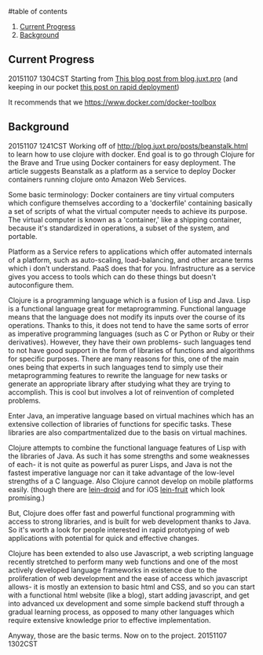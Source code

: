 #table of contents
1. [Current Progress](#current-progress)
2. [Background](#background)

## Current Progress
20151107 1304CST
Starting from [This blog post from blog.juxt.pro](http://blog.juxt.pro/posts/beanstalk.html) (and keeping in our pocket [this post on rapid deployment](https://blog.giantswarm.io/deploy-clojure-application-in-1-minute/))

It recommends that we 
https://www.docker.com/docker-toolbox



## Background
20151107 1241CST
Working off of http://blog.juxt.pro/posts/beanstalk.html to learn how to use clojure with docker. End goal is to go through Clojure for the Brave and True using Docker containers for easy deployment. The article suggests Beanstalk as a platform as a service to deploy Docker containers running clojure onto Amazon Web Services. 

Some basic terminology: Docker containers are tiny virtual computers which configure themselves according to a 'dockerfile' containing basically a set of scripts of what the virtual computer needs to achieve its purpose. The virtual computer is known as a 'container,' like a shipping container, because it's standardized in operations, a subset of the system, and portable. 

Platform as a Service refers to applications which offer automated internals of a platform, such as auto-scaling, load-balancing, and other arcane terms which i don't understand. PaaS does that for you. Infrastructure as a service gives you access to tools which can do these things but doesn't autoconfigure them.

Clojure is a programming language which is a fusion of Lisp and Java. Lisp is a functional language great for metaprogramming. Functional language means that the language does not modify its inputs over the course of its operations. Thanks to this, it does not tend to have the same sorts of error as imperative programming languages (such as C or Python or Ruby or their derivatives). However, they have their own problems- such languages tend to not have good support in the form of libraries of functions and algorithms for specific purposes. There are many reasons for this, one of the main ones being that experts in such languages tend to simply use their metaprogramming features to rewrite the language for new tasks or generate an appropriate library after studying what they are trying to accomplish. This is cool but involves a lot of reinvention of completed problems.

Enter Java, an imperative language based on virtual machines which has an extensive collection of libraries of functions for specific tasks. These libraries are also compartmentalized due to the basis on virtual machines.

Clojure attempts to combine the functional language features of Lisp with the libraries of Java. As such it has some strengths and some weaknesses of each- it is not quite as powerful as purer Lisps, and Java is not the fastest imperative language nor can it take advantage of the low-level strengths of a C language. Also Clojure cannot develop on mobile platforms easily. (though there are [lein-droid](https://github.com/clojure-android/lein-droid) and for iOS [lein-fruit](https://github.com/oakes/lein-fruit) which look promising.)

But, Clojure does offer fast and powerful functional programming with access to strong libraries, and is built for web development thanks to Java. So it's worth a look for people interested in rapid prototyping of web applications with potential for quick and effective changes. 

Clojure has been extended to also use Javascript, a web scripting language recently stretched to perform many web functions and one of the most actively developed language frameworks in existence due to the proliferation of web development and the ease of access which javascript allows- it is mostly an extension to basic html and CSS, and so you can start with a functional html website (like a blog), start adding javascript, and get into advanced ux development and some simple backend stuff through a gradual learning process, as opposed to many other languages which require extensive knowledge prior to effective implementation.


Anyway, those are the basic terms. Now on to the project. 20151107 1302CST

